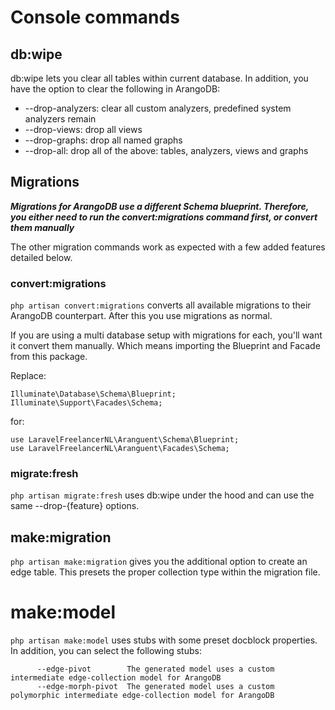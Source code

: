 # Console commands

## db:wipe
db:wipe lets you clear all tables within current database. 
In addition, you have the option to clear the following in ArangoDB:

* --drop-analyzers: clear all custom analyzers, predefined system analyzers remain
* --drop-views: drop all views
* --drop-graphs: drop all named graphs
* --drop-all: drop all of the above: tables, analyzers, views and graphs

## Migrations
_**Migrations for ArangoDB use a different Schema blueprint. Therefore, you either need  to run the convert:migrations
command first, or convert them manually**_

The other migration commands work as expected with a few added features detailed below.

### convert:migrations 
`php artisan convert:migrations` converts all available migrations to their ArangoDB counterpart.
After this you use migrations as normal. 

If you are using a multi database setup with migrations for each, you'll want it convert them manually.
Which means importing the Blueprint and Facade from this package.

Replace:
```
Illuminate\Database\Schema\Blueprint;
Illuminate\Support\Facades\Schema;
```
for:
```
use LaravelFreelancerNL\Aranguent\Schema\Blueprint;
use LaravelFreelancerNL\Aranguent\Facades\Schema;
```

### migrate:fresh
`php artisan migrate:fresh` uses db:wipe under the hood and can use the same --drop-{feature} options.

## make:migration
`php artisan make:migration` gives you the additional option to create an edge table. This presets
the proper collection type within the migration file.

# make:model
`php artisan make:model` uses stubs with some preset docblock properties. In addition, you can
select the following stubs:

```
      --edge-pivot        The generated model uses a custom intermediate edge-collection model for ArangoDB
      --edge-morph-pivot  The generated model uses a custom polymorphic intermediate edge-collection model for ArangoDB
 ```